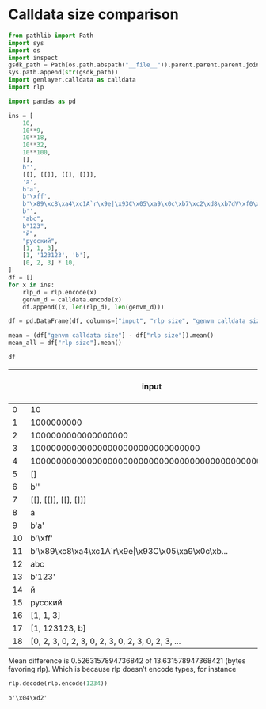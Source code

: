 # Calldata size comparison


``` python
from pathlib import Path
import sys
import os
import inspect
gsdk_path = Path(os.path.abspath("__file__")).parent.parent.parent.joinpath('sdk-python', 'py')
sys.path.append(str(gsdk_path))
import genlayer.calldata as calldata
import rlp

import pandas as pd

ins = [
    10,
    10**9,
    10**18,
    10**32,
    10**100,
    [],
    b'',
    [[], [[]], [[], []]],
    'a',
    b'a',
    b'\xff',
    b'\x89\xc8\xa4\xc1A`r\x9e|\x93C\x05\xa9\x0c\xb7\xc2\xd8\xb7dV\xf0\xa2\x9enX\xf9[v\xaf/`\xffC\xe0\x08n\xe3\xcc\x82j\xbdI\xb1#E\x00:\xcc\x18\x19\x9e\xebf2\x82dO\x1eG_W\x17J@\xef\x15\x08\xd5NI\xe53\xddE\x8eMw\xfbtt\x81\xae3_\xa8C\x0c\xb0\xe3\x91\x1a\xa9*\t\xeeZ\xc7\xe7A\xef'
    b'',
    "abc",
    b"123",
    "й",
    "русский",
    [1, 1, 3],
    [1, '123123', 'b'],
    [0, 2, 3] * 10,
]
df = []
for x in ins:
    rlp_d = rlp.encode(x)
    genvm_d = calldata.encode(x)
    df.append((x, len(rlp_d), len(genvm_d)))

df = pd.DataFrame(df, columns=["input", "rlp size", "genvm calldata size"])

mean = (df["genvm calldata size"] - df["rlp size"]).mean()
mean_all = df["rlp size"].mean()

df
```

<div>
<style scoped>
    .dataframe tbody tr th:only-of-type {
        vertical-align: middle;
    }
&#10;    .dataframe tbody tr th {
        vertical-align: top;
    }
&#10;    .dataframe thead th {
        text-align: right;
    }
</style>

|  | input | rlp size | genvm calldata size |
|----|----|----|----|
| 0 | 10 | 1 | 1 |
| 1 | 1000000000 | 5 | 5 |
| 2 | 1000000000000000000 | 9 | 9 |
| 3 | 100000000000000000000000000000000 | 15 | 16 |
| 4 | 1000000000000000000000000000000000000000000000... | 43 | 48 |
| 5 | \[\] | 1 | 1 |
| 6 | b'' | 1 | 1 |
| 7 | \[\[\], \[\[\]\], \[\[\], \[\]\]\] | 7 | 7 |
| 8 | a | 1 | 2 |
| 9 | b'a' | 1 | 2 |
| 10 | b'\xff' | 2 | 2 |
| 11 | b'\x89\xc8\xa4\xc1A\`r\x9e\|\x93C\x05\xa9\x0c\xb... | 102 | 102 |
| 12 | abc | 4 | 4 |
| 13 | b'123' | 4 | 4 |
| 14 | й | 3 | 3 |
| 15 | русский | 15 | 15 |
| 16 | \[1, 1, 3\] | 4 | 4 |
| 17 | \[1, 123123, b\] | 10 | 11 |
| 18 | \[0, 2, 3, 0, 2, 3, 0, 2, 3, 0, 2, 3, 0, 2, 3, ... | 31 | 32 |

</div>

Mean difference is 0.5263157894736842 of 13.631578947368421 (bytes
favoring rlp). Which is because rlp doesn’t encode types, for instance

``` python
rlp.decode(rlp.encode(1234))
```

    b'\x04\xd2'
